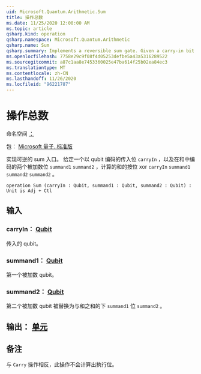 ```yaml
---
uid: Microsoft.Quantum.Arithmetic.Sum
title: 操作总数
ms.date: 11/25/2020 12:00:00 AM
ms.topic: article
qsharp.kind: operation
qsharp.namespace: Microsoft.Quantum.Arithmetic
qsharp.name: Sum
qsharp.summary: Implements a reversible sum gate. Given a carry-in bit encoded in qubit `carryIn` and two summand bits encoded in `summand1` and `summand2`, computes the bitwise xor of `carryIn`, `summand1` and `summand2` in the qubit `summand2`.
ms.openlocfilehash: 7758e29c9f08f4d05253defbe5a43a5316289522
ms.sourcegitcommit: a87c1aa8e7453360025e47ba614f25b02ea84ec3
ms.translationtype: MT
ms.contentlocale: zh-CN
ms.lasthandoff: 11/26/2020
ms.locfileid: "96221787"
---
```

# <a name="sum-operation"></a>操作总数

命名空间 [：](xref:Microsoft.Quantum.Arithmetic)

包： [Microsoft 量子. 标准版](https://nuget.org/packages/Microsoft.Quantum.Standard)


实现可逆的 sum 入口。 给定一个以 qubit 编码的传入位 `carryIn` ，以及在和中编码的两个被加数位 `summand1` `summand2` ，计算的和的按位 xor `carryIn` `summand1` `summand2` `summand2` 。

```qsharp
operation Sum (carryIn : Qubit, summand1 : Qubit, summand2 : Qubit) : Unit is Adj + Ctl
```


## <a name="input"></a>输入

### <a name="carryin--qubit"></a>carryIn： [Qubit](xref:microsoft.quantum.lang-ref.qubit)

传入的 qubit。


### <a name="summand1--qubit"></a>summand1： [Qubit](xref:microsoft.quantum.lang-ref.qubit)

第一个被加数 qubit。


### <a name="summand2--qubit"></a>summand2： [Qubit](xref:microsoft.quantum.lang-ref.qubit)

第二个被加数 qubit 被替换为与和之和的下 `summand1` 位 `summand2` 。



## <a name="output--unit"></a>输出： [单元](xref:microsoft.quantum.lang-ref.unit)



## <a name="remarks"></a>备注

与 `Carry` 操作相反，此操作不会计算出执行位。